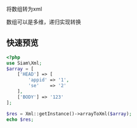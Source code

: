 将数组转为xml

数组可以是多维，递归实现转换

## 快速预览
```php
<?php
use Siam\Xml;
$array = [
    ['HEAD'] => [
        'appid' => '1',
        'se'    => '2'    
    ],
    ['BODY'] => '123'
];

$res = Xml::getInstance()->arrayToXml($array);
echo $res;
```